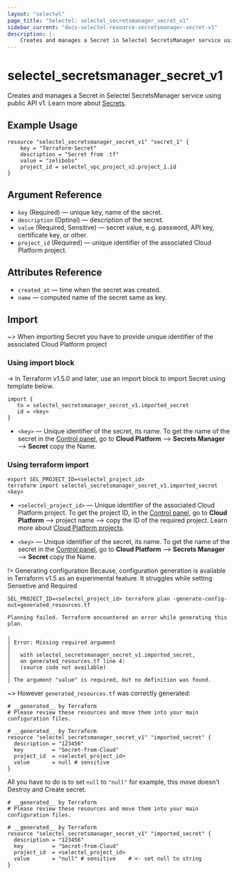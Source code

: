 ```yaml
---
layout: "selectel"
page_title: "Selectel: selectel_secretsmanager_secret_v1"
sidebar_current: "docs-selectel-resource-secretsmanager-secret-v1"
description: |-
    Creates and manages a Secret in Selectel SecretsManager service using public API v1.
---
```


# selectel\_secretsmanager\_secret_v1

Creates and manages a Secret in Selectel SecretsManager service using public API v1. Learn more about [Secrets](https://docs.selectel.ru/en/cloud/secrets-manager/secrets/).

## Example Usage
```hcl
resource "selectel_secretsmanager_secret_v1" "secret_1" {
    key = "Terraform-Secret"
    description = "Secret from .tf"
    value = "zelibobs"
    project_id = selectel_vpc_project_v2.project_1.id
}
```

## Argument Reference
- `key` (Required) — unique key, name of the secret.
- `description` (Optinal) — description of the secret.
- `value` (Required, Sensitive) — secret value, e.g. password, API key, certificate key, or other.
- `project_id` (Required) — unique identifier of the associated Cloud Platform project.

## Attributes Reference
- `created_at` — time when the secret was created.
- `name` — computed name of the secret same as key.

## Import

~> When importing Secret you have to provide unique identifier of the associated Cloud Platform project

### Using import block
-> In Terraform v1.5.0 and later, use an import block to import Secret using template below.

```hcl
import {
   to = selectel_secretsmanager_secret_v1.imported_secret
   id = <key>
}
```

* `<key>` — Unique identifier of the secret, its name. To get the name of the secret in the [Control panel](https://my.selectel.ru/vpc/), go to **Cloud Platform** ⟶ **Secrets Manager** ⟶ **Secret** copy the Name.



### Using terraform import
```shell
export SEL_PROJECT_ID=<selectel_project_id>
terraform import selectel_secretsmanager_secret_v1.imported_secret <key>
```

* `<selectel_project_id>` — Unique identifier of the associated Cloud Platform project. To get the project ID, in the [Control panel](https://my.selectel.ru/vpc/), go to **Cloud Platform** ⟶ project name ⟶ copy the ID of the required project. Learn more about [Cloud Platform projects](https://docs.selectel.ru/cloud/managed-databases/about/projects/).

* `<key>` — Unique identifier of the secret, its name. To get the name of the secret in the [Control panel](https://my.selectel.ru/vpc/), go to **Cloud Platform** ⟶ **Secrets Manager** ⟶ **Secret** copy the Name.


!> Generating configuration
Because, configuration generation is available in Terraform v1.5 as an experimental feature. It struggles while setting Sensetive and Required

```shell
SEL_PROJECT_ID=<selectel_project_id> terraform plan -generate-config-out=generated_resources.tf
```

```text
Planning failed. Terraform encountered an error while generating this plan.
 
╷
│ Error: Missing required argument
│
│   with selectel_secretsmanager_secret_v1.imported_secret,
│   on generated_resources.tf line 4:
│   (source code not available)
│
│ The argument "value" is required, but no definition was found.
```

~> However `generated_resources.tf` was correctly generated:

```hcl
# __generated__ by Terraform
# Please review these resources and move them into your main configuration files.
 
# __generated__ by Terraform
resource "selectel_secretsmanager_secret_v1" "imported_secret" {
  description = "123456"
  key         = "Secret-from-Cloud"
  project_id  = <selectel_project_id>
  value       = null # sensitive
}
```

All you have to do is to set `null` to `"null"` for example, this move doesn't Destroy and Create secret.
```hcl
# __generated__ by Terraform
# Please review these resources and move them into your main configuration files.
 
# __generated__ by Terraform
resource "selectel_secretsmanager_secret_v1" "imported_secret" {
  description = "123456"
  key         = "Secret-from-Cloud"
  project_id  = <selectel_project_id>
  value       = "null" # sensitive    # <- set null to string
}
```
